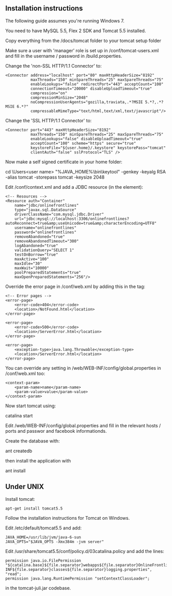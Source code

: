 Installation instructions
-------------------------

The following guide assumes you're running Windows 7.

You need to have MySQL 5.5, Flex 2 SDK and Tomcat 5.5 installed.

Copy everything from the <onlinefrontlines>/docs/tomcat folder to your tomcat setup folder

Make sure a user with 'manager' role is set up in <tomcat>/conf/tomcat-users.xml and fill in the username / password in <onlinefrontlines>/build.properties.

Change the 'non-SSL HTTP/1.1 Connector' to:

    <Connector address="localhost" port="80" maxHttpHeaderSize="8192"
               maxThreads="150" minSpareThreads="25" maxSpareThreads="75"
               enableLookups="false" redirectPort="443" acceptCount="100"
               connectionTimeout="20000" disableUploadTimeout="true"
			   compression="on" 
			   compressionMinSize="2048" 
			   noCompressionUserAgents="gozilla,traviata,.*?MSIE 5.*?,.*?MSIE 6.*?" 
			   compressableMimeType="text/html,text/xml,text/javascript"/>

Change the 'SSL HTTP/1.1 Connector' to:

    <Connector port="443" maxHttpHeaderSize="8192"
               maxThreads="150" minSpareThreads="25" maxSpareThreads="75"
               enableLookups="false" disableUploadTimeout="true"
               acceptCount="100" scheme="https" secure="true"
               keystoreFile="${user.home}/.keystore" keystorePass="tomcat"
               clientAuth="false" sslProtocol="TLS" />

Now make a self signed certificate in your home folder:

cd \Users\<user name>
"%JAVA_HOME%\bin\keytool" -genkey -keyalg RSA -alias tomcat -storepass tomcat -keysize 2048

Edit <tomcat>/conf/context.xml and add a JDBC resource (in the <Context> element):

	<!-- Resources -->
	<Resource auth="Container" 
		name="jdbc/onlinefrontlines" 
		type="javax.sql.DataSource" 
		driverClassName="com.mysql.jdbc.Driver" 
		url="jdbc:mysql://localhost:3306/onlinefrontlines?autoReconnect=true&amp;useUnicode=true&amp;characterEncoding=UTF8" 
		username="onlinefrontlines" 
		password="onlinefrontlines"
		removeAbandoned="true"
		removeAbandonedTimeout="300"
		logAbandoned="true"
		validationQuery="SELECT 1" 
		testOnBorrow="true"		
		maxActive="100"
		maxIdle="30" 
		maxWait="10000"
		poolPreparedStatements="true" 
		maxOpenPreparedStatements="256"/>		
		
Override the error page in <tomcat>/conf/web.xml by adding this in the <web-app> tag:

    <!-- Error pages -->
    <error-page>
    	<error-code>404</error-code>
    	<location>/NotFound.html</location>
  	</error-page>

    <error-page>
    	<error-code>500</error-code>
    	<location>/ServerError.html</location>
  	</error-page>

	<error-page>
		<exception-type>java.lang.Throwable</exception-type>
		<location>/ServerError.html</location>
	</error-page>

You can override any setting in <onlinefronlines>/web/WEB-INF/config/global.properties in <tomcat>/conf/web.xml too:
	
	<context-param>
		<param-name>name</param-name>
		<param-value>value</param-value>
	</context-param>

Now start tomcat using:

catalina start

Edit <onlinefrontlines>/web/WEB-INF/config/global.properties and fill in the relevant hosts / ports and passwor and facebook informationds.

Create the database with:

ant createdb

then install the application with

ant install  

Under UNIX
----------
		
Install tomcat:

	apt-get install tomcat5.5
	
Follow the installation instructions for Tomcat on Windows.
	
Edit /etc/default/tomcat5.5 and add:

	JAVA_HOME=/usr/lib/jvm/java-6-sun
	JAVA_OPTS="$JAVA_OPTS -Xmx384m -jvm server"	
	
Edit /usr/share/tomcat5.5/conf/policy.d/03catalina.policy and add the lines:

	permission java.io.FilePermission "${catalina.base}${file.separator}webapps${file.separator}OnlineFrontlines${file.separator}WEB-INF${file.separator}classes${file.separator}logging.properties", "read";
	permission java.lang.RuntimePermission "setContextClassLoader";
	
in the tomcat-juli.jar codebase.
